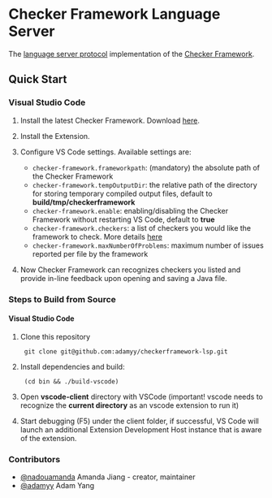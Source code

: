 # Checker Framework Language Server
The [language server protocol][lsp] implementation of the [Checker Framework][cf].

## Quick Start

### Visual Studio Code

1. Install the latest Checker Framework. Download [here][cf-install].

2. Install the Extension.

3. Configure VS Code settings. Available settings are:

	- `checker-framework.frameworkpath`: (mandatory) the absolute path of the Checker Framework
	- `checker-framework.tempOutputDir`: the relative path of the directory for storing temporary compiled output files, default to **build/tmp/checkerframework**
	- `checker-framework.enable`: enabling/disabling the Checker Framework without restarting VS Code, default to **true**
	- `checker-framework.checkers`: a list of checkers you would like the framework to check. More details [here](https://checkerframework.org/manual/#running)
	- `checker-framework.maxNumberOfProblems`: maximum number of issues reported per file by the framework

4. Now Checker Framework can recognizes checkers you listed and provide in-line feedback upon opening and saving a Java file.

### Steps to Build from Source

#### Visual Studio Code

1. Clone this repository

        git clone git@github.com:adamyy/checkerframework-lsp.git

2. Install dependencies and build:

        (cd bin && ./build-vscode)

3. Open **vscode-client** directory with VSCode (important! vscode needs to recognize the **current directory** as an vscode extension to run it)

4. Start debugging (F5) under the client folder, if successful, VS Code will launch an additional Extension Development Host instance that is aware of the extension.

### Contributors
- [@nadouamanda][nadouamanda] Amanda Jiang - creator, maintainer
- [@adamyy][adamyy] Adam Yang

[lsp]: <https://microsoft.github.io/language-server-protocol/>
[cf]: <https://checkerframework.org/>
[cf-install]: <https://checkerframework.org/manual/#installation>
[src]: <https://github.com/nadouamanda/checkerframework-vscode-extension>
[nadouamanda]: <https://github.com/nadouamanda>
[adamyy]: <https://github.com/adamyy>
